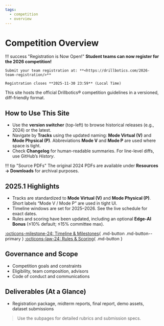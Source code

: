 ```yaml
---
tags:
  - competition
  - overview
---
```


# Competition Overview

!!! success "Registration is Now Open!"
    **Student teams can now register for the 2026 competition!**
    
    Submit your team registration at: **<https://drillbotics.com/2026-team-registration/>**
    
    Registration closes **2025-11-30 23:59** (Local Time)

This site hosts the official Drillbotics® competition guidelines in a versioned, diff-friendly format.

## How to Use This Site

- Use the **version switcher** (top-left) to browse historical releases (e.g., 2024) or the latest.
- Navigate by **Tracks** using the updated naming: **Mode Virtual (V)** and **Mode Physical (P)**. Abbreviations **Mode V** and **Mode P** are used where space is tight.
- Check **Changelog** for human-readable summaries. For line-level diffs, use GitHub’s *History*.

!!! tip "Source PDFs"
    The original 2024 PDFs are available under **Resources → Downloads** for archival purposes.

## 2025.1 Highlights

- Tracks are standardized to **Mode Virtual (V)** and **Mode Physical (P)**. Short labels “Mode V / Mode P” are used in tight UI.
- Timeline windows are set for 2025–2026. See the live schedule for exact dates.
- Rules and scoring have been updated, including an optional **Edge‑AI Bonus** (≤10% default; ≤15% committee max).

[:octicons-milestone-24: Timeline & Milestones](timeline.md){ .md-button .md-button--primary }
[:octicons-law-24: Rules & Scoring](rules-scoring.md){ .md-button }

## Governance and Scope

- Competition goals and constraints
- Eligibility, team composition, advisors
- Code of conduct and communications

## Deliverables (At a Glance)

- Registration package, midterm reports, final report, demo assets, dataset submissions

> Use the subpages for detailed rubrics and submission specs.
